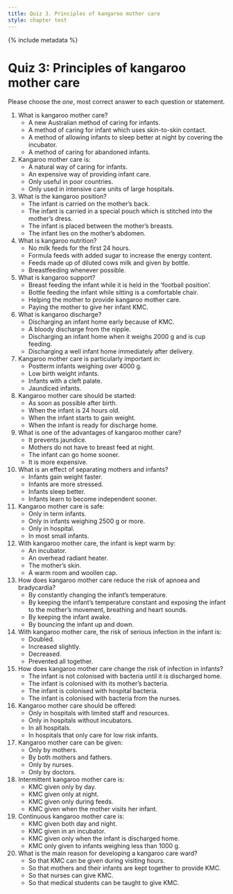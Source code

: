 ```yaml
---
title: Quiz 3. Principles of kangaroo mother care
style: chapter test
---
```


{% include metadata %}

# Quiz 3: Principles of kangaroo mother care

Please choose the *one*, most correct answer to each question or statement.

1.	What is kangaroo mother care?
	-	A new Australian method of caring for infants.
	+	A method of caring for infant which uses skin-to-skin contact.
	-	A method of allowing infants to sleep better at night by covering the incubator.
	-	A method of caring for abandoned infants.
2.	Kangaroo mother care is:
	+	A natural way of caring for infants.
	-	An expensive way of providing infant care.
	-	Only useful in poor countries.
	-	Only used in intensive care units of large hospitals.
3.	What is the kangaroo position?
	-	The infant is carried on the mother’s back.
	-	The infant is carried in a special pouch which is stitched into the mother’s dress.
	+	The infant is placed between the mother’s breasts.
	-	The infant lies on the mother’s abdomen.
4.	What is kangaroo nutrition?
	-	No milk feeds for the first 24 hours.
	-	Formula feeds with added sugar to increase the energy content.
	-	Feeds made up of diluted cows milk and given by bottle.
	+	Breastfeeding whenever possible.
5.	What is kangaroo support?
	-	Breast feeding the infant while it is held in the ‘football position’.
	-	Bottle feeding the infant while sitting is a comfortable chair.
	+	Helping the mother to provide kangaroo mother care.
	-	Paying the mother to give her infant KMC.
6.	What is kangaroo discharge?
	+	Discharging an infant home early because of KMC.
	-	A bloody discharge from the nipple.
	-	Discharging an infant home when it weighs 2000 g and is cup feeding.
	-	Discharging a well infant home immediately after delivery.
7.	Kangaroo mother care is particularly important in:
	-	Postterm infants weighing over 4000 g.
	+	Low birth weight infants.
	-	Infants with a cleft palate.
	-	Jaundiced infants.
8.	Kangaroo mother care should be started:
	+	As soon as possible after birth.
	-	When the infant is 24 hours old.
	-	When the infant starts to gain weight.
	-	When the infant is ready for discharge home.
9.	What is one of the advantages of kangaroo mother care?
	-	It prevents jaundice.
	-	Mothers do not have to breast feed at night.
	+	The infant can go home sooner.
	-	It is more expensive.
10.	What is an effect of separating mothers and infants?
	-	Infants gain weight faster.
	+	Infants are more stressed.
	-	Infants sleep better.
	-	Infants learn to become independent sooner.
11.	Kangaroo mother care is safe:
	-	Only in term infants.
	-	Only in infants weighing 2500 g or more.
	-	Only in hospital.
	+	In most small infants.
12.	With kangaroo mother care, the infant is kept warm by:
	-	An incubator.
	-	An overhead radiant heater.
	+	The mother’s skin.
	-	A warm room and woollen cap.
13.	How does kangaroo mother care reduce the risk of apnoea and bradycardia?
	-	By constantly changing the infant’s temperature.
	+	By keeping the infant’s temperature constant and exposing the infant to the mother’s movement, breathing and heart sounds.
	-	By keeping the infant awake.
	-	By bouncing the infant up and down.
14.	With kangaroo mother care, the risk of serious infection in the infant is:
	-	Doubled.
	-	Increased slightly.
	+	Decreased.
	-	Prevented all together.
15.	How does kangaroo mother care change the risk of infection in infants?
	-	The infant is not colonised with bacteria until it is discharged home.
	+	The infant is colonised with its mother’s bacteria.
	-	The infant is colonised with hospital bacteria.
	-	The infant is colonised with bacteria from the nurses.
16.	Kangaroo mother care should be offered:
	-	Only in hospitals with limited staff and resources.
	-	Only in hospitals without incubators.
	+	In all hospitals.
	-	In hospitals that only care for low risk infants.
17.	Kangaroo mother care can be given:
	-	Only by mothers.
	+	By both mothers and fathers.
	-	Only by nurses.
	-	Only by doctors.
18.	Intermittent kangaroo mother care is:
	-	KMC given only by day.
	-	KMC given only at night.
	-	KMC given only during feeds.
	+	KMC given when the mother visits her infant.
19.	Continuous kangaroo mother care is:
	+	KMC given both day and night.
	-	KMC given in an incubator.
	-	KMC given only when the infant is discharged home.
	-	KMC only given to infants weighing less than 1000 g.
20.	What is the main reason for developing a kangaroo care ward?
	-	So that KMC can be given during visiting hours.
	+	So that mothers and their infants are kept together to provide KMC.
	-	So that nurses can give KMC.
	-	So that medical students can be taught to give KMC.
